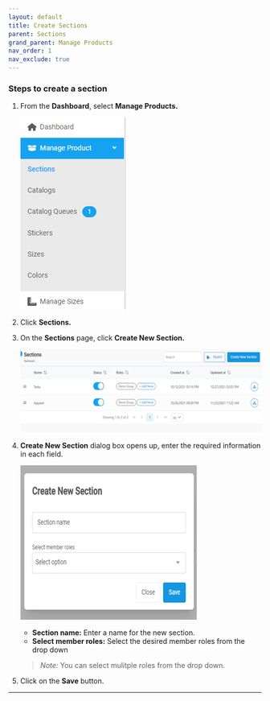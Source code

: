 ```yaml
---
layout: default
title: Create Sections
parent: Sections
grand_parent: Manage Products
nav_order: 1
nav_exclude: true
---
```


### Steps to create a section

1. From the **Dashboard**, select **Manage Products.**

   ![sections_image](../../../images/manageproducts/menumngsec.png)

2. Click **Sections.**

3. On the **Sections** page, click **Create New Section.**

   ![create_newsection_image](../../../images/manageproducts/section2.png)

4. **Create New Section** dialog box opens up, enter the required information in each field.

   ![newsection_dialog_image](../../../images/manageproducts/section3.png)

   - **Section name:** Enter a name for the new section.<br>
   - **Select member roles:** Select the desired member roles from the drop down

   > _Note:_ You can select mulitple roles from the drop down.

5. Click on the **Save** button.

---
